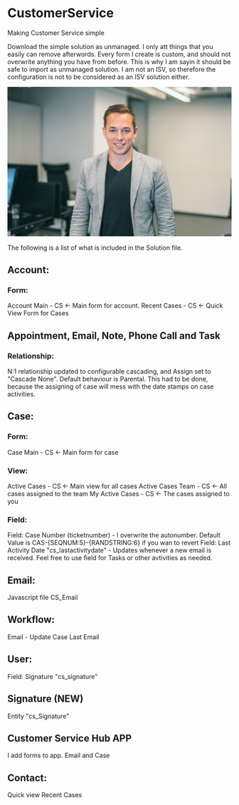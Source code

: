 # CustomerService
Making Customer Service simple

Download the simple solution as unmanaged. I only att things that you easily can remove afterwords. Every form I create is custom, and should not overwrite anything you have from before. This is why I am sayin it should be safe to import as unmanaged solution. I am not an ISV, so therefore the configuration is not to be considered as an ISV solution either. 

![Bilde](./IMAGES/thomas.jpg)

The following is a list of what is included in the Solution file. 

## Account:
### Form:
Account Main - CS <- Main form for account. 
Recent Cases - CS <- Quick View Form for Cases

## Appointment, Email, Note, Phone Call and Task
### Relationship:
N:1 relationship updated to configurable cascading, and Assign set to "Cascade None". Default behaviour is Parental. This had to be done, because the assigning of case will mess with the date stamps on case activities. 

## Case:
### Form:
Case Main - CS <- Main form for case

### View:
Active Cases - CS <- Main view for all cases
Active Cases Team - CS <- All cases assigned to the team
My Active Cases - CS <- The cases assigned to you

### Field:
Field: Case Number (ticketnumber) - I overwrite the autonumber. Default Value is CAS-{SEQNUM:5}-{RANDSTRING:6} if you wan to revert
Field: Last Activity Date "cs_lastactivitydate" - Updates whenever a new email is received. Feel free to use field for Tasks or other avtivities as needed. 

## Email:
Javascript file CS_Email

## Workflow:
Email - Update Case Last Email

## User:
Field: Signature "cs_signature"

## Signature (NEW)
Entity "cs_Signature"

## Customer Service Hub APP
I add forms to app. Email and Case



## Contact: 
Quick view Recent Cases
